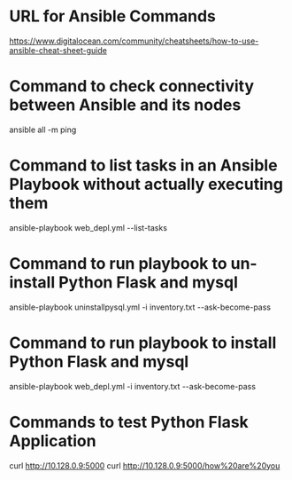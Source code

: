 # URL for Ansible Commands
https://www.digitalocean.com/community/cheatsheets/how-to-use-ansible-cheat-sheet-guide

# Command to check connectivity between Ansible and its nodes
ansible all -m ping

# Command to list tasks in an Ansible Playbook without actually executing them
ansible-playbook web_depl.yml --list-tasks

# Command to run playbook to un-install Python Flask and mysql
ansible-playbook uninstallpysql.yml -i inventory.txt --ask-become-pass

# Command to run playbook to install Python Flask and mysql
ansible-playbook web_depl.yml -i inventory.txt --ask-become-pass

# Commands to test Python Flask Application 
curl http://10.128.0.9:5000
curl http://10.128.0.9:5000/how%20are%20you

